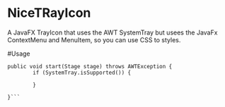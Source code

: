 # NiceTRayIcon
A JavaFX TrayIcon that uses the AWT SystemTray but usees the JavaFx ContextMenu and MenuItem, so you can use CSS to styles.

#Usage
```
public void start(Stage stage) throws AWTException {
        if (SystemTray.isSupported()) {
        
        }
        
}```
